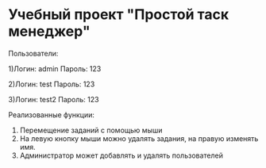 # Учебный проект "Простой таск менеджер"

Пользователи:

1)Логин: admin Пароль: 123

2)Логин: test Пароль: 123

3)Логин: test2 Пароль: 123

Реализованные функции:
1) Перемещение заданий с помощью мыши
2) На левую кнопку мыши можно удалять задания, на правую изменять имя.
3) Администратор может добавлять и удалять пользователей
